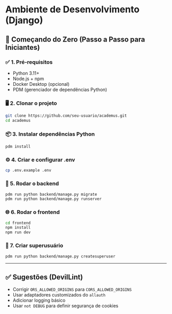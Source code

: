 
# Ambiente de Desenvolvimento (Django)

## 🐣 Começando do Zero (Passo a Passo para Iniciantes)

### ✅ 1. Pré-requisitos
- Python 3.11+
- Node.js + npm
- Docker Desktop (opcional)
- PDM (gerenciador de dependências Python)

### 🖥️ 2. Clonar o projeto
```bash
git clone https://github.com/seu-usuario/academus.git
cd academus
```

### 📦 3. Instalar dependências Python
```bash
pdm install
```

### ⚙️ 4. Criar e configurar .env
```bash
cp .env.example .env
```

### 🐍 5. Rodar o backend
```bash
pdm run python backend/manage.py migrate
pdm run python backend/manage.py runserver
```

### 🌐 6. Rodar o frontend
```bash
cd frontend
npm install
npm run dev
```

### 👤 7. Criar superusuário
```bash
pdm run python backend/manage.py createsuperuser
```

---

## ✅ Sugestões (DevilLint)
- Corrigir `ORS_ALLOWED_ORIGINS` para `CORS_ALLOWED_ORIGINS`
- Usar adaptadores customizados do `allauth`
- Adicionar logging básico
- Usar `not DEBUG` para definir segurança de cookies


